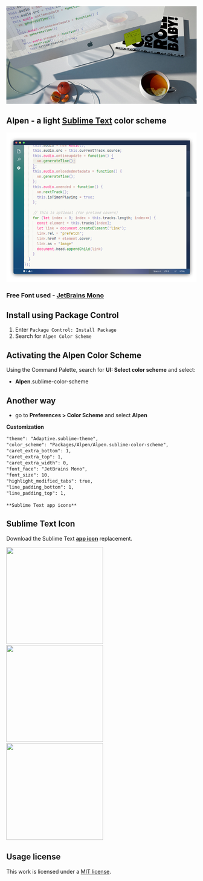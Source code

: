 <img src="img/main.jpg" >

## Alpen - a light [Sublime Text](https://www.sublimetext.com) color scheme

<img src="img/code.png" >

### Free Font used - [JetBrains Mono](https://www.jetbrains.com/lp/mono/)

## Install using Package Control

1. Enter `Package Control: Install Package`
2. Search for `Alpen Color Scheme`

## Activating the Alpen Color Scheme

Using the Command Palette, search for **UI: Select color scheme** and select:

- **Alpen**.sublime-color-scheme

## Another way

- go to **Preferences > Color Scheme** and select **Alpen**

**Customization**

	"theme": "Adaptive.sublime-theme",
	"color_scheme": "Packages/Alpen/Alpen.sublime-color-scheme",	
	"caret_extra_bottom": 1,
	"caret_extra_top": 1,
	"caret_extra_width": 0,	
	"font_face": "JetBrains Mono",
	"font_size": 10,	
	"highlight_modified_tabs": true,
	"line_padding_bottom": 1,
	"line_padding_top": 1,
	
	**Sublime Text app icons**
	
## Sublime Text Icon	

Download the Sublime Text **[app icon](https://github.com/luxelego/sublime_icons)** replacement.  

[<img src="https://github.com/luxelego/sublime_icons/blob/main/png/st1.png" width="256" height="256">](https://github.com/luxelego/sublime_icons)  [<img src="https://github.com/luxelego/sublime_icons/blob/main/png/st2.png" width="256" height="256">](https://github.com/luxelego/sublime_icons)  [<img src="https://github.com/luxelego/sublime_icons/blob/main/png/st3.png" width="256" height="256">](https://github.com/luxelego/sublime_icons)

## Usage license

This work is licensed under a [MIT license](https://github.com/luxelego/alpen_color_scheme/blob/main/LICENSE).
